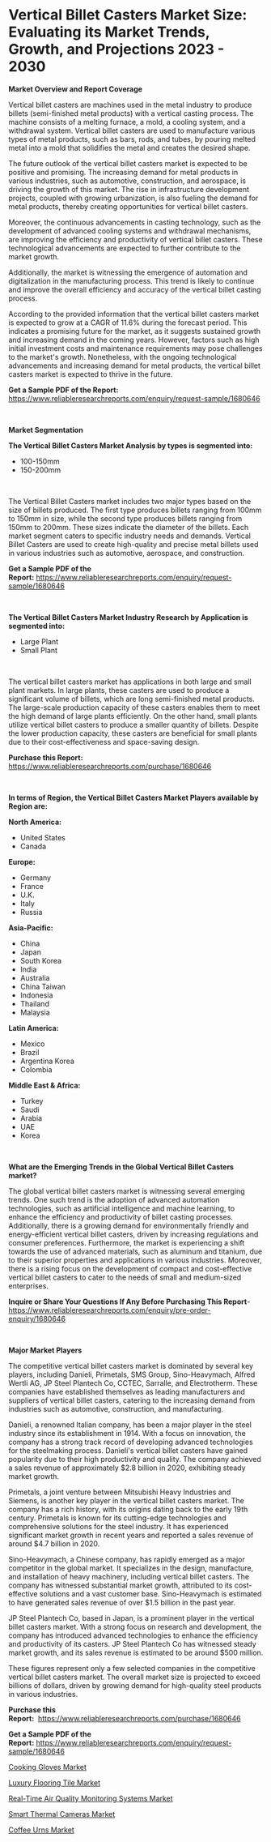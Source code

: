 <p><h1>Vertical Billet Casters Market Size: Evaluating its Market Trends, Growth, and Projections 2023 - 2030</h1></p><p><strong>Market Overview and Report Coverage</strong></p>
<p><p>Vertical billet casters are machines used in the metal industry to produce billets (semi-finished metal products) with a vertical casting process. The machine consists of a melting furnace, a mold, a cooling system, and a withdrawal system. Vertical billet casters are used to manufacture various types of metal products, such as bars, rods, and tubes, by pouring melted metal into a mold that solidifies the metal and creates the desired shape.</p><p>The future outlook of the vertical billet casters market is expected to be positive and promising. The increasing demand for metal products in various industries, such as automotive, construction, and aerospace, is driving the growth of this market. The rise in infrastructure development projects, coupled with growing urbanization, is also fueling the demand for metal products, thereby creating opportunities for vertical billet casters.</p><p>Moreover, the continuous advancements in casting technology, such as the development of advanced cooling systems and withdrawal mechanisms, are improving the efficiency and productivity of vertical billet casters. These technological advancements are expected to further contribute to the market growth.</p><p>Additionally, the market is witnessing the emergence of automation and digitalization in the manufacturing process. This trend is likely to continue and improve the overall efficiency and accuracy of the vertical billet casting process.</p><p>According to the provided information that the vertical billet casters market is expected to grow at a CAGR of 11.6% during the forecast period. This indicates a promising future for the market, as it suggests sustained growth and increasing demand in the coming years. However, factors such as high initial investment costs and maintenance requirements may pose challenges to the market's growth. Nonetheless, with the ongoing technological advancements and increasing demand for metal products, the vertical billet casters market is expected to thrive in the future.</p></p>
<p><strong>Get a Sample PDF of the Report:</strong> <a href="https://www.reliableresearchreports.com/enquiry/request-sample/1680646">https://www.reliableresearchreports.com/enquiry/request-sample/1680646</a></p>
<p>&nbsp;</p>
<p><strong>Market Segmentation</strong></p>
<p><strong>The Vertical Billet Casters Market Analysis by types is segmented into:</strong></p>
<p><ul><li>100-150mm</li><li>150-200mm</li></ul></p>
<p>&nbsp;</p>
<p><p>The Vertical Billet Casters market includes two major types based on the size of billets produced. The first type produces billets ranging from 100mm to 150mm in size, while the second type produces billets ranging from 150mm to 200mm. These sizes indicate the diameter of the billets. Each market segment caters to specific industry needs and demands. Vertical Billet Casters are used to create high-quality and precise metal billets used in various industries such as automotive, aerospace, and construction.</p></p>
<p><strong>Get a Sample PDF of the Report:</strong>&nbsp;<a href="https://www.reliableresearchreports.com/enquiry/request-sample/1680646">https://www.reliableresearchreports.com/enquiry/request-sample/1680646</a></p>
<p>&nbsp;</p>
<p><strong>The Vertical Billet Casters Market Industry Research by Application is segmented into:</strong></p>
<p><ul><li>Large Plant</li><li>Small Plant</li></ul></p>
<p>&nbsp;</p>
<p><p>The vertical billet casters market has applications in both large and small plant markets. In large plants, these casters are used to produce a significant volume of billets, which are long semi-finished metal products. The large-scale production capacity of these casters enables them to meet the high demand of large plants efficiently. On the other hand, small plants utilize vertical billet casters to produce a smaller quantity of billets. Despite the lower production capacity, these casters are beneficial for small plants due to their cost-effectiveness and space-saving design.</p></p>
<p><strong>Purchase this Report:</strong>&nbsp; <a href="https://www.reliableresearchreports.com/purchase/1680646">https://www.reliableresearchreports.com/purchase/1680646</a></p>
<p>&nbsp;</p>
<p><strong>In terms of Region, the Vertical Billet Casters Market Players available by Region are:</strong></p>
<p>
    <p> <strong> North America: </strong>
        <ul>
            <li>United States</li>
            <li>Canada</li>
        </ul>
        </p> 
    <p> <strong> Europe: </strong>
        <ul>
            <li>Germany</li>
            <li>France</li>
            <li>U.K.</li>
            <li>Italy</li>
            <li>Russia</li>
        </ul>
        </p> 
    <p> <strong> Asia-Pacific: </strong>
        <ul>
            <li>China</li>
            <li>Japan</li>
            <li>South Korea</li>
            <li>India</li>
            <li>Australia</li>
            <li>China Taiwan</li>
            <li>Indonesia</li>
            <li>Thailand</li>
            <li>Malaysia</li>
        </ul>
        </p> 
    <p> <strong> Latin America: </strong>
        <ul>
            <li>Mexico</li>
            <li>Brazil</li>
            <li>Argentina Korea</li>
            <li>Colombia</li>
        </ul>
        </p> 
    <p> <strong> Middle East & Africa: </strong>
        <ul>
            <li>Turkey</li>
            <li>Saudi</li>
            <li>Arabia</li>
            <li>UAE</li>
            <li>Korea</li>
        </ul>
    </p>
    </p>
<p>&nbsp;</p>
<p><strong>What are the Emerging Trends in the Global Vertical Billet Casters market?</strong></p>
<p><p>The global vertical billet casters market is witnessing several emerging trends. One such trend is the adoption of advanced automation technologies, such as artificial intelligence and machine learning, to enhance the efficiency and productivity of billet casting processes. Additionally, there is a growing demand for environmentally friendly and energy-efficient vertical billet casters, driven by increasing regulations and consumer preferences. Furthermore, the market is experiencing a shift towards the use of advanced materials, such as aluminum and titanium, due to their superior properties and applications in various industries. Moreover, there is a rising focus on the development of compact and cost-effective vertical billet casters to cater to the needs of small and medium-sized enterprises.</p></p>
<p><strong>Inquire or Share Your Questions If Any Before Purchasing This Report</strong>- <a href="https://www.reliableresearchreports.com/enquiry/pre-order-enquiry/1680646">https://www.reliableresearchreports.com/enquiry/pre-order-enquiry/1680646</a></p>
<p>&nbsp;</p>
<p><strong>Major Market Players</strong></p>
<p><p>The competitive vertical billet casters market is dominated by several key players, including Danieli, Primetals, SMS Group, Sino-Heavymach, Alfred Wertli AG, JP Steel Plantech Co, CCTEC, Sarralle, and Electrotherm. These companies have established themselves as leading manufacturers and suppliers of vertical billet casters, catering to the increasing demand from industries such as automotive, construction, and manufacturing.</p><p>Danieli, a renowned Italian company, has been a major player in the steel industry since its establishment in 1914. With a focus on innovation, the company has a strong track record of developing advanced technologies for the steelmaking process. Danieli's vertical billet casters have gained popularity due to their high productivity and quality. The company achieved a sales revenue of approximately $2.8 billion in 2020, exhibiting steady market growth.</p><p>Primetals, a joint venture between Mitsubishi Heavy Industries and Siemens, is another key player in the vertical billet casters market. The company has a rich history, with its origins dating back to the early 19th century. Primetals is known for its cutting-edge technologies and comprehensive solutions for the steel industry. It has experienced significant market growth in recent years and reported a sales revenue of around $4.7 billion in 2020.</p><p>Sino-Heavymach, a Chinese company, has rapidly emerged as a major competitor in the global market. It specializes in the design, manufacture, and installation of heavy machinery, including vertical billet casters. The company has witnessed substantial market growth, attributed to its cost-effective solutions and a vast customer base. Sino-Heavymach is estimated to have generated sales revenue of over $1.5 billion in the past year.</p><p>JP Steel Plantech Co, based in Japan, is a prominent player in the vertical billet casters market. With a strong focus on research and development, the company has introduced advanced technologies to enhance the efficiency and productivity of its casters. JP Steel Plantech Co has witnessed steady market growth, and its sales revenue is estimated to be around $500 million.</p><p>These figures represent only a few selected companies in the competitive vertical billet casters market. The overall market size is projected to exceed billions of dollars, driven by growing demand for high-quality steel products in various industries.</p></p>
<p><strong>Purchase this Report:</strong>&nbsp;&nbsp;<a href="https://www.reliableresearchreports.com/purchase/1680646">https://www.reliableresearchreports.com/purchase/1680646</a></p>
<p></p>
<p><strong>Get a Sample PDF of the Report:</strong>&nbsp;<a href="https://www.reliableresearchreports.com/enquiry/request-sample/1680646">https://www.reliableresearchreports.com/enquiry/request-sample/1680646</a></p>
<p><p><a href="https://medium.com/@dinafritsch/cooking-gloves-market-size-growth-forecast-2023-2030-f7a9b73f7631">Cooking Gloves Market</a></p><p><a href="https://www.linkedin.com/pulse/decoding-luxury-flooring-tile-market-deep-dive-latest-trends/">Luxury Flooring Tile Market</a></p><p><a href="https://www.linkedin.com/pulse/real-time-air-quality-monitoring-systems-market/">Real-Time Air Quality Monitoring Systems Market</a></p><p><a href="https://www.linkedin.com/pulse/smart-thermal-cameras-market-share-amp-new/">Smart Thermal Cameras Market</a></p><p><a href="https://medium.com/@albertakoss2023/coffee-urns-market-size-growth-forecast-2023-2030-5e4d8a8c2ec7">Coffee Urns Market</a></p></p>